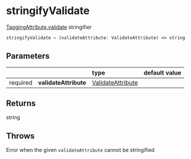 # stringifyValidate

[TaggingAttribute.validate](/tracking/browser/api-reference/definitions/TaggingAttribute.md#taggingattributevalidate) stringifier

```typescript
stringifyValidate = (validateAttribute: ValidateAttribute) => string
```  

## Parameters
|          |                       | type                                                                          | default value
| :-:      | :--                   | :--                                                                           | :--           
| required | **validateAttribute** | [ValidateAttribute](/tracking/browser/api-reference/definitions/ValidateAttribute.md) |

## Returns
string

## Throws
Error when the given `validateAttribute` cannot be stringified
